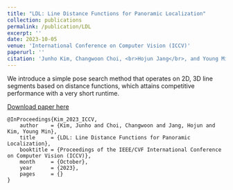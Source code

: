 ```yaml
---
title: "LDL: Line Distance Functions for Panoramic Localization"
collection: publications
permalink: /publication/LDL
excerpt: ''
date: 2023-10-05
venue: 'International Conference on Computer Vision (ICCV)'
paperurl: ''
citation: 'Junho Kim, Changwoon Choi, <br>Hojun Jang</br>, and Young Min Kim, LDL: Line Distance Functions for Panoramic Localization, in <i>Proceedings of the IEEE/CVF International Conference on Computer Vision (ICCV)</i>, 2023.'
---
```

We introduce a simple pose search method that operates on 2D, 3D line segments based on distance functions, which attains competitive performance with a very short runtime.

[Download paper here]()

```
@InProceedings{Kim_2023_ICCV,
    author    = {Kim, Junho and Choi, Changwoon and Jang, Hojun and Kim, Young Min},
    title     = {LDL: Line Distance Functions for Panoramic Localization},
    booktitle = {Proceedings of the IEEE/CVF International Conference on Computer Vision (ICCV)},
    month     = {October},
    year      = {2023},
    pages     = {}
}
```